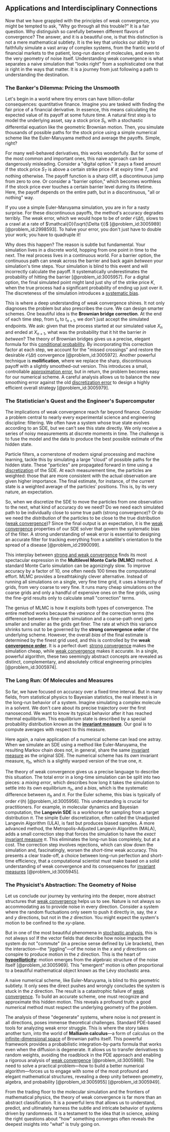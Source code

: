 ## Applications and Interdisciplinary Connections

Now that we have grappled with the principles of weak convergence, you might be tempted to ask, "Why go through all this trouble?" It is a fair question. Why distinguish so carefully between different flavors of convergence? The answer, and it is a beautiful one, is that this distinction is not a mere mathematical subtlety. It is the key that unlocks our ability to faithfully simulate a vast array of complex systems, from the frantic world of financial markets to the patient, long-run dance of molecules, and even to the very geometry of noise itself. Understanding weak convergence is what separates a naive simulation that "looks right" from a sophisticated one that *is* right in the ways that matter. It is a journey from just following a path to understanding the destination.

### The Banker's Dilemma: Pricing the Unsmooth

Let's begin in a world where tiny errors can have billion-dollar consequences: quantitative finance. Imagine you are tasked with finding the fair price of a financial derivative. In essence, this means calculating the expected value of its payoff at some future time. A natural first step is to model the underlying asset, say a stock price $S_t$, with a stochastic differential equation like the geometric Brownian motion. Then, you simulate thousands of possible paths for the stock price using a simple numerical scheme like the Euler-Maruyama method and average the payoffs. Simple, right?

For many well-behaved derivatives, this works wonderfully. But for some of the most common and important ones, this naive approach can be dangerously misleading. Consider a "digital option." It pays a fixed amount if the stock price $S_T$ is above a certain strike price $K$ at expiry time $T$, and nothing otherwise. The payoff function is a sharp cliff, a discontinuous jump from zero to one. Or consider a "barrier option," which becomes worthless if the stock price ever touches a certain barrier level during its lifetime. Here, the payoff depends on the entire path, but in a discontinuous, "all or nothing" way.

If you use a simple Euler-Maruyama simulation, you are in for a nasty surprise. For these discontinuous payoffs, the method's accuracy degrades terribly. The weak error, which we would hope to be of order $\mathcal{O}(\Delta t)$, slows to a crawl at a rate of $\mathcal{O}(\sqrt{\Delta t})$ [@problem_id:3005989] [@problem_id:2998593]. To halve your error, you don't just have to double your work; you have to quadruple it!

Why does this happen? The reason is subtle but fundamental. Your simulation lives in a discrete world, hopping from one point in time to the next. The real process lives in a continuous world. For a barrier option, the continuous path can sneak across the barrier and back again *between* your simulation's time steps. Your simulation is blind to this event and will incorrectly calculate the payoff. It systematically underestimates the probability of hitting the barrier [@problem_id:3005957]. For a digital option, the final simulated point might land just shy of the strike price $K$, when the true process had a significant probability of ending up just over it. The discreteness of the simulation introduces a [systematic bias](@article_id:167378).

This is where a deep understanding of weak convergence shines. It not only diagnoses the problem but also prescribes the cure. We can design smarter schemes. One beautiful idea is the **Brownian bridge correction**. At the end of each time step, from $t_n$ to $t_{n+1}$, we don't just accept the simulated endpoints. We ask: given that the process started at our simulated value $X_n$ and ended at $X_{n+1}$, what was the probability that it hit the barrier *in between*? The theory of Brownian bridges gives us a precise, elegant formula for this [conditional probability](@article_id:150519). By incorporating this correction factor at each step, we account for the "missed crossings" and restore the desirable $\mathcal{O}(\Delta t)$ convergence [@problem_id:3005972]. Another powerful technique is **mollification**, where we replace the sharp, discontinuous payoff with a slightly smoothed-out version. This introduces a small, controllable [approximation error](@article_id:137771), but in return, the problem becomes easy for our numerical scheme. A careful analysis allows us to balance the new smoothing error against the old [discretization error](@article_id:147395) to design a highly efficient overall strategy [@problem_id:3005979].

### The Statistician's Quest and the Engineer's Supercomputer

The implications of weak convergence reach far beyond finance. Consider a problem central to nearly every experimental science and engineering discipline: filtering. We often have a system whose true state evolves according to an SDE, but we can't see this state directly. We only receive a series of noisy measurements at discrete moments in time. The challenge is to fuse the model and the data to produce the best possible estimate of the hidden state.

Particle filters, a cornerstone of modern signal processing and machine learning, tackle this by simulating a large "cloud" of possible paths for the hidden state. These "particles" are propagated forward in time using a [discretization](@article_id:144518) of the SDE. At each measurement time, the particles are weighted: those that are more consistent with the actual observation are given higher importance. The final estimate, for instance, of the current state is a weighted average of the particles' positions. This is, by its very nature, an expectation.

So, when we discretize the SDE to move the particles from one observation to the next, what kind of accuracy do we need? Do we need each simulated path to be individually close to some true path (strong convergence)? Or do we need the *distribution* of the particles to be close to the true distribution ([weak convergence](@article_id:146156))? Since the final output is an expectation, it is the [weak convergence](@article_id:146156) properties of our SDE solver that govern the systematic bias of the filter. A strong understanding of weak error is essential to designing an accurate filter for tracking everything from a satellite's orientation to the spread of a disease [@problem_id:2990099].

This interplay between [strong and weak convergence](@article_id:139850) finds its most spectacular expression in the **Multilevel Monte Carlo (MLMC)** method. A standard Monte Carlo simulation can be agonizingly slow. To improve accuracy by a factor of 10, one often needs 100 times the computational effort. MLMC provides a breathtakingly clever alternative. Instead of running all simulations on a single, very fine time grid, it uses a hierarchy of grids, from very coarse to very fine. It runs many cheap simulations on the coarse grids and only a handful of expensive ones on the fine grids, using the fine-grid results only to calculate small "correction" terms.

The genius of MLMC is how it exploits both types of convergence. The entire method works because the *variance* of the correction terms (the difference between a fine-path simulation and a coarse-path one) gets smaller and smaller as the grids get finer. The rate at which this variance shrinks turns out to be governed by the **strong convergence order** of the underlying scheme. However, the overall *bias* of the final estimate is determined by the finest grid used, and this is controlled by the **weak [convergence order](@article_id:170307)**. It is a perfect duet: [strong convergence](@article_id:139001) makes the simulation cheap, while [weak convergence](@article_id:146156) makes it accurate. In a single, powerful algorithm, these two seemingly abstract concepts are revealed as distinct, complementary, and absolutely critical engineering principles [@problem_id:3005974].

### The Long Run: Of Molecules and Measures

So far, we have focused on accuracy over a fixed time interval. But in many fields, from statistical physics to Bayesian statistics, the real interest is in the long-run behavior of a system. Imagine simulating a complex molecule in a solvent. We don't care about its precise trajectory over the first nanosecond. We want to know its typical behavior after it has reached thermal equilibrium. This equilibrium state is described by a special probability distribution known as the **[invariant measure](@article_id:157876)**. Our goal is to compute averages with respect to this measure.

Here again, a naive application of a numerical scheme can lead one astray. When we simulate an SDE using a method like Euler-Maruyama, the resulting Markov chain does not, in general, share the same [invariant measure](@article_id:157876) as the original SDE. The numerical scheme has its *own* invariant measure, $\pi_h$, which is a slightly warped version of the true one, $\pi$.

The theory of weak convergence gives us a precise language to describe this situation. The total error in a long-time simulation can be split into two pieces: a *mixing error*, which describes how long it takes the simulation to settle into its own equilibrium $\pi_h$, and a *bias*, which is the systematic difference between $\pi_h$ and $\pi$. For the Euler scheme, this bias is typically of order $\mathcal{O}(h)$ [@problem_id:3005956]. This understanding is crucial for practitioners. For example, in molecular dynamics and Bayesian computation, the **Langevin SDE** is a workhorse for sampling from a target distribution $\pi$. The simple Euler discretization, often called the Unadjusted Langevin Algorithm (ULA), is fast but produces biased samples. A more advanced method, the Metropolis-Adjusted Langevin Algorithm (MALA), adds a small correction step that forces the simulation to have the *exact* [invariant measure](@article_id:157876) $\pi$. This eliminates the long-run bias completely, but at a cost. The correction step involves rejections, which can slow down the simulation and, fascinatingly, worsen the *short-time* weak accuracy. This presents a clear trade-off, a choice between long-run perfection and short-time efficiency, that a computational scientist must make based on a solid understanding of weak convergence and its consequences for [invariant measures](@article_id:201550) [@problem_id:3005945].

### The Physicist's Abstraction: The Geometry of Noise

Let us conclude our journey by venturing into the deeper, more abstract structures that [weak convergence](@article_id:146156) helps us to see. Nature is not always so accommodating as to provide noise in every direction. Consider a system where the random fluctuations only seem to push it directly in, say, the $x$ and $y$ directions, but not in the $z$ direction. You might expect the system's motion to be confined to the $xy$-plane.

But in one of the most beautiful phenomena in [stochastic analysis](@article_id:188315), this is not always so! If the vector fields that describe how noise impacts the system do not "commute" (in a precise sense defined by Lie brackets), then the interaction—the "jiggling"—of the noise in the $x$ and $y$ directions can conspire to produce motion in the $z$ direction. This is the heart of **[hypoellipticity](@article_id:184994)**: motion emerges from the algebraic structure of the noise itself [@problem_id:3005969]. This "emergent" motion is often proportional to a beautiful mathematical object known as the Lévy stochastic area.

A naive numerical scheme, like Euler-Maruyama, is blind to this geometric subtlety. It only sees the direct pushes and wrongly concludes the system is stuck in the $z$ direction. The result is a catastrophic failure of [weak convergence](@article_id:146156). To build an accurate scheme, one must recognize and approximate this hidden motion. This reveals a profound truth: a good numerical method must respect the underlying geometry of the problem.

The analysis of these "degenerate" systems, where noise is not present in all directions, poses immense theoretical challenges. Standard PDE-based tools for analyzing weak error struggle. This is where the story takes another turn, into the world of **Malliavin calculus**—a form of calculus on the [infinite-dimensional space](@article_id:138297) of Brownian paths itself. This powerful framework provides a probabilistic integration-by-parts formula that works even when the diffusion is degenerate. It allows us to transfer derivatives to random weights, avoiding the roadblock in the PDE approach and enabling a rigorous analysis of [weak convergence](@article_id:146156) [@problem_id:3005988]. The need to solve a practical problem—how to build a better numerical algorithm—forces us to engage with some of the most profound and elegant mathematical structures, revealing a deep unity between geometry, algebra, and probability [@problem_id:3005955] [@problem_id:3005949].

From the trading floor to the molecular simulation and the frontiers of mathematical physics, the theory of weak convergence is far more than an abstract classification. It is a powerful lens that allows us to understand, predict, and ultimately harness the subtle and intricate behavior of systems driven by randomness. It is a testament to the idea that in science, asking the right questions about "how" something converges often reveals the deepest insights into "what" is truly going on.